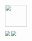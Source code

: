 <img src = "https://user-images.githubusercontent.com/62425964/227695941-60b08a34-5a0d-4a38-accb-b7c01d189061.gif" width = "70" height = "auto"/> 

<img src="http://mazassumnida.wtf/api/mini/generate_badge?boj=xb205"> <img src="https://img.shields.io/badge/Tistory-Blog-orange?labelColor=2d2d2d&style=flat">
